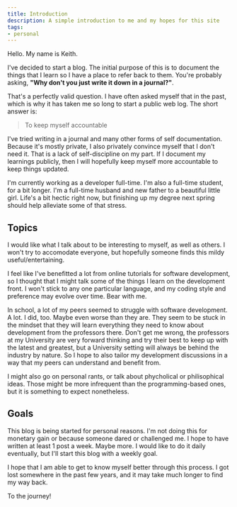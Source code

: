 ```yaml
---
title: Introduction
description: A simple introduction to me and my hopes for this site
tags:
- personal
---
```


Hello. My name is Keith.

I've decided to start a blog. The initial purpose of this is to document the
things that I learn so I have a place to refer back to them. You're probably
asking, **"Why don't you just write it down in a journal?"**.

That's a perfectly valid question. I have often asked myself that in the past,
which is why it has taken me so long to start a public web log. The short
answer is:

> To keep myself accountable

I've tried writing in a journal and many other forms of self documentation.
Because it's mostly private, I also privately convince myself that I don't need
it. That is a lack of self-discipline on my part. If I document my learnings
publicly, then I will hopefully keep myself more accountable to keep things
updated.

I'm currently working as a developer full-time. I'm also a full-time student,
for a bit longer. I'm a full-time husband and new father to a beautiful little
girl. Life's a bit hectic right now, but finishing up my degree next spring
should help alleviate some of that stress.

## Topics

I would like what I talk about to be interesting to myself, as well as others.
I won't try to accomodate everyone, but hopefully someone finds this mildy
useful/entertaining.

I feel like I've benefitted a lot from online tutorials for software
development, so I thought that I might talk some of the things I learn on the
development front. I won't stick to any one particular language, and my coding
style and preference may evolve over time. Bear with me.

In school, a lot of my peers seemed to struggle with software development. A
lot. I did, too. Maybe even worse than they are. They seem to be stuck in the
mindset that they will learn everything they need to know about development from
the professors there. Don't get me wrong, the professors at my University are
very forward thinking and try their best to keep up with the latest and
greatest, but a University setting will always be behind the industry by nature.
So I hope to also tailor my development discussions in a way that my peers can
understand and benefit from.

I might also go on personal rants, or talk about phycholical or philisophical
ideas. Those might be more infrequent than the programming-based ones, but it is
something to expect nonetheless.

## Goals

This blog is being started for personal reasons. I'm not doing this for monetary
gain or because someone dared or challenged me. I hope to have written at least
1 post a week. Maybe more. I would like to do it daily eventually, but I'll
start this blog with a weekly goal.

I hope that I am able to get to know myself better through this process. I got
lost somewhere in the past few years, and it may take much longer to find my way
back.

To the journey!
